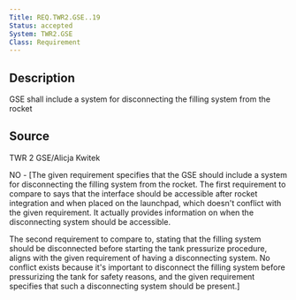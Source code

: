```yaml
---
Title: REQ.TWR2.GSE..19
Status: accepted
System: TWR2.GSE
Class: Requirement
---
```


## Description

GSE shall include a system for disconnecting the filling system from the rocket

## Source

TWR 2 GSE/Alicja Kwitek


NO - [The given requirement specifies that the GSE should include a system for disconnecting the filling system from the rocket. The first requirement to compare to says that the interface should be accessible after rocket integration and when placed on the launchpad, which doesn't conflict with the given requirement. It actually provides information on when the disconnecting system should be accessible. 

The second requirement to compare to, stating that the filling system should be disconnected before starting the tank pressurize procedure, aligns with the given requirement of having a disconnecting system. No conflict exists because it's important to disconnect the filling system before pressurizing the tank for safety reasons, and the given requirement specifies that such a disconnecting system should be present.]